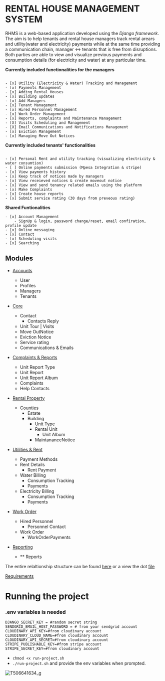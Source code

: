 
# RENTAL HOUSE MANAGEMENT SYSTEM


RHMS is a web-based application developed using the _Django framework_. The aim is to help tenants and rental house managers track 
rental arears and utility(water and electricity) payments while at the same time providing a communication chain, manager &harr; tenants
that is free from disruptions. Both parties are able to view and visualize previous payments and consumption details (for electricity and water)
at any particular time.


**Currently included functionalities for the managers**
```

- [x] Utility (Electricity & Water) Tracking and Management
- [x] Payments Management
- [x] Adding Rental Houses
- [x] Building updates
- [x] Add Managers
- [x] Tenant Management
- [x] Hired Personnel Management
- [x] Work Order Management
- [x] Reports, complaints and Maintenance Management
- [X] Visits Scheduling and Management 
- [X] Email Communications and Notifications Management
- [x] Eviction Management
- [x] Managing Move Out Notices
```
**Currently included tenants' functionalities**
```

- [x] Personal Rent and utility tracking (visualizing electricity & water consumtion)
- [ ] Online payments submission (Mpesa Integration & stripe)
- [x] View payments history
- [x] Keep track of notices made by managers
- [x] View receieved notices & create moveout notice
- [x] View and send tenancy related emails using the platform
- [x] Make Complaints
- [x] Create house reports
- [x] Submit service rating (30 days from preveous rating)
```
**Shared Funtionalities**
```
- [x] Account Management
    - SignUp & login, password change/reset, email confiration, profile update
- [x] Online messaging
- [x] Contact
- [x] Scheduling visits
- [x] Searching
```

## Modules


- [Accounts](https://github.com/shumwe/rental-house-management-system/tree/main/accounts)
    - User
    - Profiles
    - Managers
    - Tenants

- [Core](https://github.com/shumwe/rental-house-management-system/tree/main/core)
    - Contact
        - Contacts Reply
    - Unit Tour | Visits
    - Move OutNotice
    - Eviction Notice
    - Service rating
    - Communications & Emails

- [Complaints & Reports ](https://github.com/shumwe/rental-house-management-system/tree/main/complaints)
    - Unit Report Type
    - Unit Report
    - Unit Report Album
    - Complaints
    - Help Contacts

- [Rental Property](https://github.com/shumwe/rental-house-management-system/tree/main/rental_property)
    - Counties
        - Estate
        - Building
            - Unit Type
            - Rental Unit
                - Unit Album
            - MaintananceNotice

- [Utilities & Rent](https://github.com/shumwe/rental-house-management-system/tree/main/utils)
    - Payment Methods
    - Rent Details
        - Rent Payment
    - Water Billing
        - Consumption Tracking
        - Payments
    - Electricity Billing
        - Consumption Tracking
        - Payments

- [Work Order](https://github.com/shumwe/rental-house-management-system/tree/main/work_order)
    - Hired Personnel
        - Personnel Contact
    - Work Order
        - WorkOrderPayments

- [Reporting](https://github.com/shumwe/rental-house-management-system/tree/main/reporting)
    - ** Reports

The entire relaltionship structure can be found [here](https://github.com/shumwe/rental-house-management-system/tree/main/relationships/relationships.png) or a view the dot [file](https://github.com/shumwe/rental-house-management-system/tree/main/relationships/dotfile.dot)

[Requirements](https://github.com/shumwe/rental-house-management-system/tree/main/requirements.txt )

# Running the project

### .env variables is needed
~~~
DJANGO_SECRET_KEY = #random secret string
SENDGRID_EMAIL_HOST_PASSWORD = # from your sendgrid account
CLOUDINARY_API_KEY=#from cloudinary account
CLOUDINARY_CLOUD_NAME=#from cloudinary account
CLOUDINARY_API_SECRET=#from cloudinary account
STRIPE_PUBLISHABLE_KEY=#from stripe account
STRIPE_SECRET_KEY=#from cloudinary account
~~~

- ```chmod +x run-project.sh```
- ```./run-project.sh``` and provide the env variables when prompted.


![T506641634_g](https://github.com/9409010617086/Rentals-management-system/assets/111237261/c5621f16-5941-4f9c-8e1a-89422416acdf)

